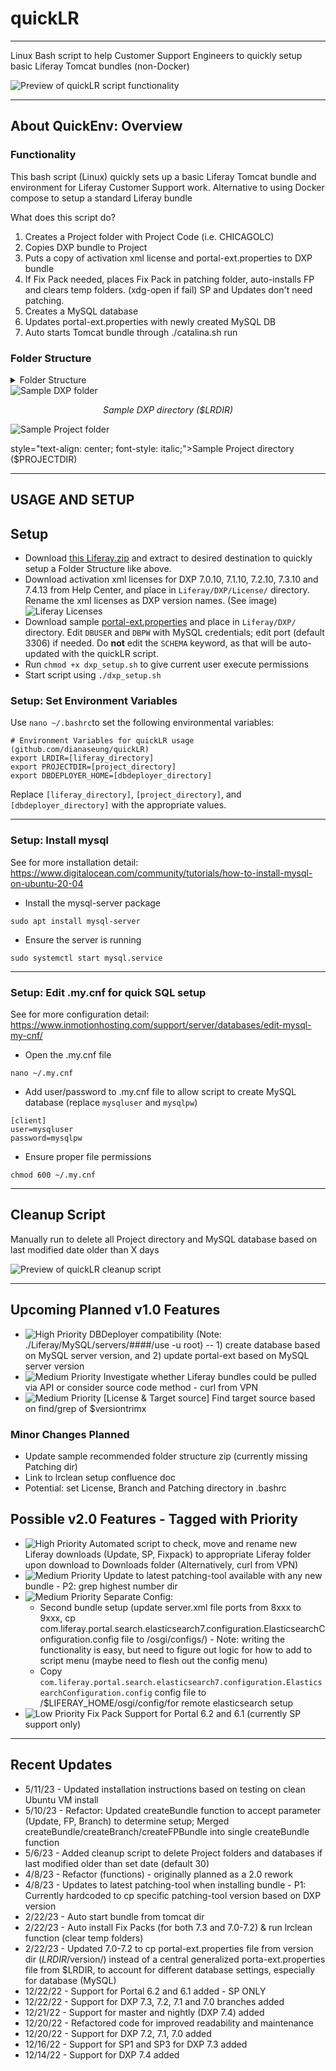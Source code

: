 # quickLR

---

Linux Bash script to help Customer Support Engineers to quickly setup basic Liferay Tomcat bundles (non-Docker)

<img src="/media/quickLR-preview.gif" alt="Preview of quickLR script functionality" style="text-align: center;"/>

---

## About QuickEnv: Overview

### Functionality

This bash script (Linux) quickly sets up a basic Liferay Tomcat bundle and environment for Liferay Customer Support work.
Alternative to using Docker compose to setup a standard Liferay bundle

What does this script do?
1. Creates a Project folder with Project Code (i.e. CHICAGOLC)
2. Copies DXP bundle to Project
3. Puts a copy of activation xml license and portal-ext.properties to DXP bundle
4. If Fix Pack needed, places Fix Pack in patching folder, auto-installs FP and clears temp folders. (xdg-open if fail) SP and Updates don't need patching.
4. Creates a MySQL database
5. Updates portal-ext.properties with newly created MySQL DB
6. Auto starts Tomcat bundle through ./catalina.sh run

### Folder Structure

<details>
<summary>Folder Structure</summary>
<br>

    LIFERAY
    ├── DXP                                     # Parent folder for all clean DXP Bundle
    │   ├── 7.4                                 # Liferay Version
    │   │   ├── liferay-dxp-tomcat-7.4.13.u5    # (What is extracted from 'Bundled with Tomcat' .tar.gz downloads from HC with 'Extract Here' option)
    │   │   │   ├── liferay-dxp-7.4.13.u5       # 
    │   │   │   │   ├── data                    # 
    │   │   │   │   ├── deploy                  # 
    │   │   │   │   ├── osgi                    # 
    │   │   │   │   ├── portal-ext.properties   # 
    │   │   │   │   ├── ...                     # 
    │   │   ├── liferay-dxp-tomcat-7.4.13.u35   # 
    │   │   │   ├── liferay-dxp-7.4.13.u35      # 
    │   ├── 7.3                                 # 
    │   ├── 7.2                                 # 
    │   ├── 7.1                                 # 
    │   ├── 7.0                                 # 
    │   ├── License                             # Where licenses are stored
    ├── PROJECT                                 # Parent folder for all Projects
    │   ├── CHICAGOLCS                          # Project Code 
    │   │   ├── liferay-dxp-7.4.13.u5           # 
    │   │   │   ├── data                        # 
    │   │   │   ├── deploy                      # 
    │   │   │   ├── osgi                        # 
    │   │   │   ├── portal-ext.properties       # 
    │   │   │   ├── ...                         # 
    │   │   ├── liferay-dxp-7.4.13.u30          # 
    │   │   │   ├── data                        # 
    │   │   │   ├── deploy                      # 
    │   │   │   ├── osgi                        # 
    │   │   │   ├── portal-ext.properties       # 
    │   │   │   ├── ...                         # 
    │   ├── LRWWW                               # Project Code
    │   ├── ...                                 # 
    └── ...
</details>

<img src="/media/dir-dxp-sample.png" alt="Sample DXP folder" style="text-align: center; margin: 0 auto;" />
<p style="text-align: center; font-style: italic;">Sample DXP directory ($LRDIR)</p>

<img src="/media/dir-project-sample.png" alt="Sample Project folder" style="text-align: center; margin: 0 auto;">
<p> style="text-align: center; font-style: italic;">Sample Project directory ($PROJECTDIR)</p>

---

## USAGE AND SETUP

## Setup
- Download [this Liferay.zip](/sample/Liferay.zip) and extract to desired destination to quickly setup a Folder Structure like above.
- Download activation xml licenses for DXP 7.0.10, 7.1.10, 7.2.10, 7.3.10 and 7.4.13 from Help Center, and place in `Liferay/DXP/License/` directory. Rename the xml licenses as DXP version names. (See image)
![Liferay Licenses](https://drive.google.com/file/d/1CP3Z-xHrRz0upGbhp9f3-TCSAyvnX1FY/view?usp=sharing)
- Download sample [portal-ext.properties](/sample/portal-ext.properties) and place in `Liferay/DXP/` directory. Edit `DBUSER` and `DBPW` with MySQL credentials; edit port (default 3306) if needed. Do **not** edit the `SCHEMA` keyword, as that will be auto-updated with the quickLR script.
- Run `chmod +x dxp_setup.sh` to give current user execute permissions
- Start script using `./dxp_setup.sh`

### Setup: Set Environment Variables

Use `nano ~/.bashrc`to set the following environmental variables:
```
# Environment Variables for quickLR usage (github.com/dianaseung/quickLR)
export LRDIR=[liferay_directory]
export PROJECTDIR=[project_directory]
export DBDEPLOYER_HOME=[dbdeployer_directory]
```
Replace `[liferay_directory]`, `[project_directory]`, and `[dbdeployer_directory]` with the appropriate values.

---

### Setup: Install mysql
See for more installation detail: https://www.digitalocean.com/community/tutorials/how-to-install-mysql-on-ubuntu-20-04
- Install the mysql-server package
```
sudo apt install mysql-server
```
- Ensure the server is running
```
sudo systemctl start mysql.service
```


----

### Setup: Edit .my.cnf for quick SQL setup
See for more configuration detail: https://www.inmotionhosting.com/support/server/databases/edit-mysql-my-cnf/
- Open the .my.cnf file
```
nano ~/.my.cnf
```

- Add user/password to .my.cnf file to allow script to create MySQL database (replace `mysqluser` and `mysqlpw`)

```
[client]
user=mysqluser
password=mysqlpw
```

- Ensure proper file permissions
```
chmod 600 ~/.my.cnf 
```

---

## Cleanup Script
Manually run to delete all Project directory and MySQL database based on last modified date older than X days

<img src="/media/quickLR-cleanup.gif" alt="Preview of quickLR cleanup script" style="text-align: center;"/>

---

## Upcoming Planned v1.0 Features
- <img src="https://img.shields.io/badge/Priority-High-red" alt="High Priority" /> DBDeployer compatibility (Note: ./Liferay/MySQL/servers/####/use -u root) -- 1) create database based on MySQL server version, and 2) update portal-ext based on MySQL server version
- <img src="https://img.shields.io/badge/Priority-High-red" alt="Medium Priority" /> Investigate whether Liferay bundles could be pulled via API or consider source code method - curl from VPN
- <img src="https://img.shields.io/badge/Priority-High-red" alt="Medium Priority" /> [License & Target source] Find target source based on find/grep of $versiontrimx

### Minor Changes Planned
- Update sample recommended folder structure zip (currently missing Patching dir)
- Link to lrclean setup confluence doc
- Potential: set License, Branch and Patching directory in .bashrc

## Possible v2.0 Features - Tagged with Priority
- <img src="https://img.shields.io/badge/Priority-High-red" alt="High Priority" /> Automated script to check, move and rename new Liferay downloads (Update, SP, Fixpack) to appropriate Liferay folder upon download to Downloads folder (Alternatively, curl from VPN)
- <img src="https://img.shields.io/badge/Priority-Medium-yellow" alt="Medium Priority" /> Update to latest patching-tool available with any new bundle - P2: grep highest number dir
- <img src="https://img.shields.io/badge/Priority-Medium-yellow" alt="Medium Priority" />  Separate Config:
    - Second bundle setup (update server.xml file ports from 8xxx to 9xxx, cp com.liferay.portal.search.elasticsearch7.configuration.ElasticsearchConfiguration.config file to /osgi/configs/) - Note: writing the functionality is easy, but need to figure out logic for how to add to script menu (maybe need to flesh out the config menu)
    - Copy `com.liferay.portal.search.elasticsearch7.configuration.ElasticsearchConfiguration.config` config file to /$LIFERAY_HOME/osgi/config/for remote elasticsearch setup
- <img src="https://img.shields.io/badge/Priority-Low-green" alt="Low Priority" />  Fix Pack Support for Portal 6.2 and 6.1 (currently SP support only)

---

## Recent Updates
- 5/11/23 - Updated installation instructions based on testing on clean Ubuntu VM install
- 5/10/23 - Refactor: Updated createBundle function to accept parameter (Update, FP, Branch) to determine setup; Merged createBundle/createBranch/createFPBundle into single createBundle function
- 5/6/23 - Added cleanup script to delete Project folders and databases if last modified older than set date (default 30)
- 4/8/23 - Refactor (functions) - originally planned as a 2.0 rework
- 4/8/23 - Updates to latest patching-tool when installing bundle - P1: Currently hardcoded to cp specific patching-tool version based on DXP version
- 2/22/23 - Auto start bundle from tomcat dir
- 2/22/23 - Auto install Fix Packs (for both 7.3 and 7.0-7.2) & run lrclean function (clear temp folders)
- 2/22/23 - Updated 7.0-7.2 to cp portal-ext.properties file from version dir ($LRDIR/$version/) instead of a central generalized porta-ext.properties file from $LRDIR, to account for different database settings, especially for database (MySQL)
- 12/22/22 - Support for Portal 6.2 and 6.1 added - SP ONLY
- 12/22/22 - Support for DXP 7.3, 7.2, 7.1 and 7.0 branches added
- 12/21/22 - Support for master and nightly (DXP 7.4) added
- 12/20/22 - Refactored code for improved readability and maintenance
- 12/20/22 - Support for DXP 7.2, 7.1, 7.0 added
- 12/16/22 - Support for SP1 and SP3 for DXP 7.3 added
- 12/14/22 - Support for DXP 7.4 added